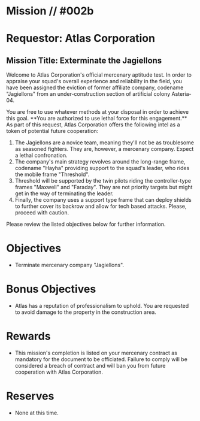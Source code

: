 # Mission // #002b
# Requestor: Atlas Corporation
## Mission Title: Exterminate the Jagiellons

<p>Welcome to Atlas Corporation's official mercenary aptitude test. In order to appraise your squad's overall experience and reliability in the field, you have been assigned the eviction of former affiliate company, codename "Jagiellons" from an under-construction section of artificial colony Asteria-04.</p> <p>You are free to use whatever methods at your disposal in order to achieve this goal. **You are authorized to use lethal force for this engagement.** As part of this request, Atlas Corporation offers the following intel as a token of potential future cooperation:

1. The Jagiellons are a novice team, meaning they'll not be as troublesome as seasoned fighters. They are, however, a mercenary company. Expect a lethal confronation.
2. The company's main strategy revolves around the long-range frame, codename "Hayha" providing support to the squad's leader, who rides the mobile frame "Threshold".
3. Threshold will be supported by the twin pilots riding the controller-type frames "Maxwell" and "Faraday". They are not priority targets but might get in the way of terminating the leader.
4. Finally, the company uses a support type frame that can deploy shields to further cover its backrow and allow for tech based attacks. Please, proceed with caution.</p>

Please review the listed objectives below for further information.

# Objectives
- Terminate mercenary company "Jagiellons".
# Bonus Objectives
- Atlas has a reputation of professionalism to uphold. You are requested to avoid damage to the property in the construction area.
# Rewards
- This mission's completion is listed on your mercenary contract as mandatory for the document to be officiated. Failure to comply will be considered a breach of contract and will ban you from future cooperation with Atlas Corporation.

# Reserves
- None at this time.

